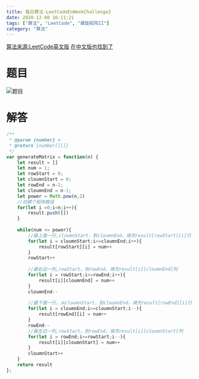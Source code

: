 ```yaml
---
title: 每日算法-LeetCodeEnWeekChallenge2
date: 2020-12-08 16:11:21
tags: ["算法", "LeetCode", "螺旋矩阵II"]
category: "算法"
---
```


[算法来源:LeetCode英文版](https://leetcode.com/explore/challenge/card/december-leetcoding-challenge/569/week-1-december-1st-december-7th/3557/)
[在中文版也找到了](https://leetcode-cn.com/problems/spiral-matrix-ii/)

# 题目
![题目](./code.png)

# 解答
```js
/**
 * @param {number} n
 * @return {number[][]}
 */
var generateMatrix = function(n) {
    let result = []
    let num = 1;
    let rowStart = 0;
    let cloumnStart = 0;
    let rowEnd = n-1;
    let cloumnEnd = n-1;
    let power = Math.pow(n,2)
    //创建个矩阵数组
    for(let i =0;i<n;i++){
        result.push([])
    }
    
    while(num <= power){
        //最上面一行,cloumnStart，到cloumnEnd，填充result[rowStart][i]行
        for(let i = cloumnStart;i<=cloumnEnd;i++){
            result[rowStart][i] = num++
        }
        rowStart++
        
        //最右边一列,rowStart，到rowEnd，填充result[i][cloumnEnd]列
        for(let i = rowStart;i<=rowEnd;i++){
            result[i][cloumnEnd] = num++
        }
        cloumnEnd--
        
        //最下面一行，从cloumnStart，到cloumnEnd，填充result[rowEnd][i]行
        for(let i = cloumnEnd;i>=cloumnStart;i--){
            result[rowEnd][i] = num++
        }
        rowEnd--
        //最左边一列,rowStart，到rowEnd，填充result[i][cloumnStart]列
        for(let i = rowEnd;i>=rowStart;i--){
            result[i][cloumnStart] = num++
        }
        cloumnStart++
    }
    return result
};
```